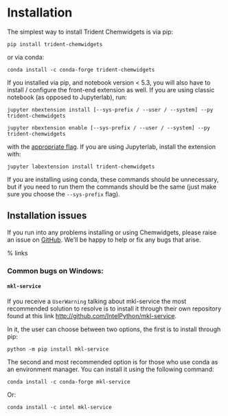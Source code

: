 # Installation

The simplest way to install Trident Chemwidgets is via pip:

```
pip install trident-chemwidgets
```

or via conda:

```
conda install -c conda-forge trident-chemwidgets
```

If you installed via pip, and notebook version \< 5.3, you will also have to
install / configure the front-end extension as well. If you are using classic
notebook (as opposed to Jupyterlab), run:

```
jupyter nbextension install [--sys-prefix / --user / --system] --py trident-chemwidgets

jupyter nbextension enable [--sys-prefix / --user / --system] --py trident-chemwidgets
```

with the [appropriate flag]. If you are using Jupyterlab, install the extension
with:

```
jupyter labextension install trident-chemwidgets
```

If you are installing using conda, these commands should be unnecessary, but if
you need to run them the commands should be the same (just make sure you choose the
`--sys-prefix` flag).

## Installation issues

If you run into any problems installing or using Chemwidgets, please raise an issue on [GitHub](https://github.com/tridentbio/trident-chemwidgets/issues). We'll be happy to help or fix any bugs that arise.

% links

[appropriate flag]: https://jupyter-notebook.readthedocs.io/en/stable/extending/frontend_extensions.html#installing-and-enabling-extensions


### Common bugs on Windows:

#### `mkl-service`

If you receive a `UserWarning` talking about mkl-service the most recommended solution to resolve is to install it through their own repository found at this link http://github.com/IntelPython/mkl-service.

In it, the user can choose between two options, the first is to install through pip:
```
python -m pip install mkl-service
```

The second and most recommended option is for those who use conda as an environment manager. You can install it using the following command:
```
conda install -c conda-forge mkl-service
```
Or:
```
conda install -c intel mkl-service
```